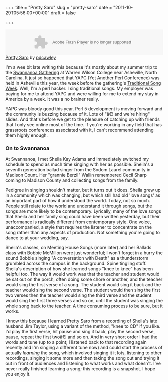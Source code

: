 +++
title = "Pretty Saro"
slug = "pretty-saro"
date = "2011-10-29T05:56:00+00:00"
draft = false

+++

<object height="81" width="100%">
<param name="movie" value="http://player.soundcloud.com/player.swf?url=http%3A%2F%2Fapi.soundcloud.com%2Ftracks%2F21781291"></param> <param name="allowscriptaccess" value="always"></param> <embed allowscriptaccess="always" height="81" src="http://player.soundcloud.com/player.swf?url=http%3A%2F%2Fapi.soundcloud.com%2Ftracks%2F21781291" type="application/x-shockwave-flash" width="100%"></embed> </object> <span><a href="http://soundcloud.com/pdcawley/pretty-saro">Pretty Saro</a> by <a href="http://soundcloud.com/pdcawley">pdcawley</a></span>

I'm a wee bit late writing this because it's mostly about my summer trip to the [Swannanoa Gathering](http://www.swangathering.com/) at Warren Wilson College near Asheville, North Carolina. It just so happened that YAPC (Yet Another Perl Conference) was held in Asheville this year, the week before the gathering's [Traditional Song Week](http://www.swangathering.com/Catalog/TS/sgtssched.html). Well, I'm a perl hacker. I sing traditional songs. My employer was paying for me to attend YAPC and were willing for me to extend my stay in America by a week. It was a no brainer really.

YAPC was bloody good this year. Perl 5 development is moving forward and the community is buzzing because of it. Lots of "â€¦ and we're hiring" slides. And that's before we get to the pleasure of catching up with friends that I only see online most of the time. If you're working in any field that has grassroots conferences associated with it, I can't recommend attending them highly enough.

### On to Swannanoa

At Swannanoa, I met Sheila Kay Adams and immediately switched my schedule to spend as much time singing with her as possible. Sheila's a seventh generation ballad singer from the Sodom Laurel community in Madison Count. Her "grannie Berzil" Wallin remembered Cecil Sharp coming to Madison County and collecting songs from the family.

Pedigree in singing shouldn't matter, but it turns out it does. Sheila grew up in a community which was changing, but which still had old 'love songs' as an important part of how it understood the world. Today, not so much. People still relate to the world and understand it through songs, but the songs are more likely to be contemporary. Lyrically, many of the love songs that Sheila and her family sing could have been written yesterday, but their performance is radically different from contemporary style. One voice, unaccompanied, a style that requires the listener to concentrate on the song rather than any aspects of production. Not something you're going to dance to at your wedding, say.

Sheila's classes, on Meeting House Songs (more later) and her Ballads class with Bobbie McMillon were just wonderful; I won't forget in a hurry the sound Bobbie singing "A conversation with Death" as a thunderstorm grumbled across the campus in the background. Spine tingling stuff. Sheila's description of how she learned songs "knee to knee" has been helpful too. The way it would work was that the teacher and student would be sat out on the porch, often doing some chore or another, and the teacher would sing the first verse of a song. The student would sing it back and the teacher would sing the second verse. The student would then sing the first two verses then the teacher would sing the third verse and the student would sing the first three verses and so on, until the student was singing the whole song back to the teacher. A time consuming process to be sure, but it works.

I know this because I learned Pretty Saro from a recording of Sheila's late husband Jim Taylor, using a variant of the method, "knee to CD" if you like. I'd play the first verse, hit pause and sing it back, play the second verse, pause, repeat the first twoâ€¦ and so on. And in very short order I had the words and tune (up to a point; I listened back to that recording again recently and I'm singing a different tune now) and could start the process of actually *learning* the song, which involved singing it it lots, listening to other recordings, singing it some more and then taking the song out and trying it out in front of audiences and listening to what works and what doesn't. I've never really finished learning a song; this recording is a snapshot. I hope you enjoy it.

